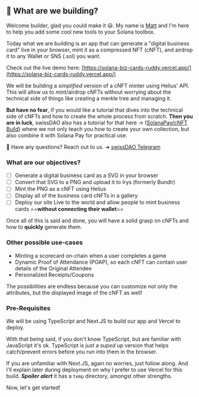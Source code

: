 ## 📝 What are we building?

Welcome builder, glad you could make it 😃. My name is [Matt](https://twitter.com/_matt_xyz) and I'm here to help you add some cool new tools to your Solana toolbox.

Today what we are building is an app that can generate a "digital business card" live in your browser, mint it as a compressed NFT (cNFT), and airdrop it to any Wallet or SNS (.sol) you want.

Check out the live demo here: [https://solana-biz-cards-ruddy.vercel.app/](https://solana-biz-cards-ruddy.vercel.app/)

We will be building a *simplified* version of a cNFT minter using Helius' API. This will allow us to mint/airdrop cNFTs without worrying about the technical side of things like creating a merkle tree and managing it. 

**But have no fear**, if you would like a tutorial that dives into the technical side of cNFTs and how to create the whole process from scratch. **Then you are in luck**, swissDAO also has a tutorial for that here -> ([SolanaPay/cNFT Build](https://github.com/swissDAO/solana-pay-cnfts)) where we not only teach you how to create your own collection, but also combine it with Solana Pay for practical use.

📌 Have any questions? Reach out to us. ➜ [swissDAO Telegram](https://t.me/+8kAfO-simRkxY2Jh) 


### What are our objectives?

- [ ] Generate a digital business card as a SVG in your browser
- [ ] Convert that SVG to a PNG and upload it to Irys (formerly Bundlr)
- [ ] Mint the PNG as a cNFT using Helius
- [ ] Display all of the business card cNFTs in a gallery
- [ ] Deploy our site Live to the world and allow people to mint business cards ==**without connecting their wallet**== 

Once all of this is said and done, you will have a solid grasp on cNFTs and how to **quickly** generate them.

### Other possible use-cases
- Minting a scorecard on-chain when a user completes a game
- Dynamic Proof of Attendance (POAP), so each cNFT can contain user details of the Original Attendee
- Personalized Receipts/Coupons

The possibilities are endless because you can customize not only the attributes, but the displayed image of the cNFT as well!

### Pre-Requisites

We will be using TypeScript and Next.JS to build our app and Vercel to deploy.

With that being said, if you don't know TypeScript, but are familiar with JavaScript it's ok. TypeScript is just a *suped* up version that helps catch/prevent errors before you run into them in the browser.

If you are unfamiliar with Next.JS, again no worries, just follow along. And I'll explain later during deployment on why I prefer to use Vercel for this build. ***Spoiler alert*** it has a `temp` directory, amongst other strengths.

Now, let's get started!